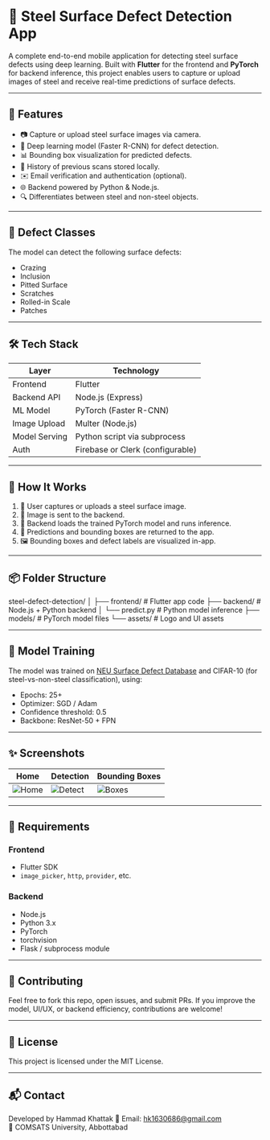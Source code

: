 # 🧠 Steel Surface Defect Detection App

A complete end-to-end mobile application for detecting steel surface defects using deep learning. Built with **Flutter** for the frontend and **PyTorch** for backend inference, this project enables users to capture or upload images of steel and receive real-time predictions of surface defects.

---

## 📱 Features

- 📷 Capture or upload steel surface images via camera.
- 🤖 Deep learning model (Faster R-CNN) for defect detection.
- 📊 Bounding box visualization for predicted defects.
- 💾 History of previous scans stored locally.
- ✉️ Email verification and authentication (optional).
- 🌐 Backend powered by Python & Node.js.
- 🔍 Differentiates between steel and non-steel objects.

---

## 🧠 Defect Classes

The model can detect the following surface defects:

- Crazing
- Inclusion
- Pitted Surface
- Scratches
- Rolled-in Scale
- Patches

---

## 🛠️ Tech Stack

| Layer          | Technology                         |
|---------------|-------------------------------------|
| Frontend      | Flutter                             |
| Backend API   | Node.js (Express)                   |
| ML Model      | PyTorch (Faster R-CNN)              |
| Image Upload  | Multer (Node.js)                    |
| Model Serving | Python script via subprocess        |
| Auth          | Firebase or Clerk (configurable)    |

---

## 🚀 How It Works

1. 📲 User captures or uploads a steel surface image.
2. 📡 Image is sent to the backend.
3. 🧠 Backend loads the trained PyTorch model and runs inference.
4. 📍 Predictions and bounding boxes are returned to the app.
5. 🖼️ Bounding boxes and defect labels are visualized in-app.

---

## 📦 Folder Structure

steel-defect-detection/
│
├── frontend/ # Flutter app code
├── backend/ # Node.js + Python backend
│ └── predict.py # Python model inference
├── models/ # PyTorch model files
└── assets/ # Logo and UI assets


---

## 🧪 Model Training

The model was trained on [NEU Surface Defect Database](https://github.com/idealplayer/NEU-CLS) and CIFAR-10 (for steel-vs-non-steel classification), using:

- Epochs: 25+
- Optimizer: SGD / Adam
- Confidence threshold: 0.5
- Backbone: ResNet-50 + FPN

---

## ✨ Screenshots

| Home | Detection | Bounding Boxes |
|------|-----------|----------------|
| ![Home](assets/screens/home.png) | ![Detect](assets/screens/results.png) | ![Boxes](assets/screens/bbox.png) |

---

## 🧰 Requirements

### Frontend
- Flutter SDK
- `image_picker`, `http`, `provider`, etc.

### Backend
- Node.js
- Python 3.x
- PyTorch
- torchvision
- Flask / subprocess module

---

## 🤝 Contributing

Feel free to fork this repo, open issues, and submit PRs.
If you improve the model, UI/UX, or backend efficiency, contributions are welcome!

---

## 📜 License

This project is licensed under the MIT License.

---

## 📬 Contact

Developed by Hammad Khattak 
📧 Email: hk1630686@gmail.com  
🏫 COMSATS University, Abbottabad
